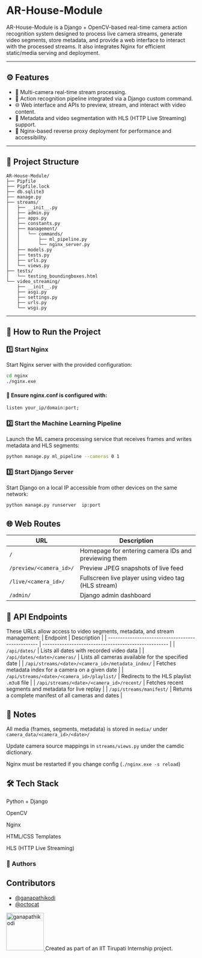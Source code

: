 # AR-House-Module

AR-House-Module is a Django + OpenCV-based real-time camera action recognition system designed to process live camera streams, generate video segments, store metadata, and provide a web interface to interact with the processed streams. It also integrates Nginx for efficient static/media serving and deployment.

---

## ⚙️ Features

- 🎥 Multi-camera real-time stream processing.
- 🧠 Action recognition pipeline integrated via a Django custom command.
- 🌐 Web interface and APIs to preview, stream, and interact with video content.
- 📁 Metadata and video segmentation with HLS (HTTP Live Streaming) support.
- 🚀 Nginx-based reverse proxy deployment for performance and accessibility.

---

## 📁 Project Structure

```plaintext
AR-House-Module/
├── Pipfile
├── Pipfile.lock
├── db.sqlite3
├── manage.py
├── streams/
│   ├── __init__.py
│   ├── admin.py
│   ├── apps.py
│   ├── constants.py
│   ├── management/
│   │   └── commands/
│   │       ├── ml_pipeline.py
│   │       └── nginx_server.py
│   ├── models.py
│   ├── tests.py
│   ├── urls.py
│   └── views.py
├── tests/
│   └── testing_boundingboxes.html
└── video_streaming/
    ├── __init__.py
    ├── asgi.py
    ├── settings.py
    ├── urls.py
    └── wsgi.py
```


---

## 🧪 How to Run the Project

### 1️⃣ Start Nginx

Start Nginx server with the provided configuration:

```bash
cd nginx
./nginx.exe
```
#### 🔧 Ensure nginx.conf is configured with:
```nginx
listen your_ip/domain:port;
```
### 2️⃣ Start the Machine Learning Pipeline
Launch the ML camera processing service that receives frames and writes metadata and HLS segments:

```bash
python manage.py ml_pipeline --cameras 0 1
```
### 3️⃣ Start Django Server
Start Django on a local IP accessible from other devices on the same network:
```bash
python manage.py runserver  ip:port
```
## 🌐 Web Routes
| URL                     | Description                                          |
| ----------------------- | ---------------------------------------------------- |
| `/`                     | Homepage for entering camera IDs and previewing them |
| `/preview/<camera_id>/` | Preview JPEG snapshots of live feed                  |
| `/live/<camera_id>/`    | Fullscreen live player using video tag (HLS stream)  |
| `/admin/`               | Django admin dashboard                               |

## 📡 API Endpoints
These URLs allow access to video segments, metadata, and stream management:
| Endpoint                                          | Description                                          |
| ------------------------------------------------- | ---------------------------------------------------- |
| `/api/dates/`                                     | Lists all dates with recorded video data             |
| `/api/dates/<date>/cameras/`                      | Lists all cameras available for the specified date   |
| `/api/streams/<date>/<camera_id>/metadata_index/` | Fetches metadata index for a camera on a given date  |
| `/api/streams/<date>/<camera_id>/playlist/`       | Redirects to the HLS playlist `.m3u8` file           |
| `/api/streams/<date>/<camera_id>/recent/`         | Fetches recent segments and metadata for live replay |
| `/api/streams/manifest/`                          | Returns a complete manifest of all cameras and dates |

## 🔧 Notes
All media (frames, segments, metadata) is stored in `media/` under `camera_data/<camera_id>/<date>/`

Update camera source mappings in `streams/views.py` under the camdic dictionary.

Nginx must be restarted if you change config (`./nginx.exe -s reload`)

## 🛠️ Tech Stack
Python + Django

OpenCV

Nginx

HTML/CSS Templates

HLS (HTTP Live Streaming)

### 👤 Authors
## Contributors

- [@ganapathikodi](https://github.com/ganapathikodi)
- [@octocat](https://github.com/octocat)
<a href="https://github.com/ganapathikodi">
  <img src="https://github.com/ganapathikodi.png" width="100" alt="ganapathikodi"/>
</a>
Created as part of an IIT Tirupati Internship project.
